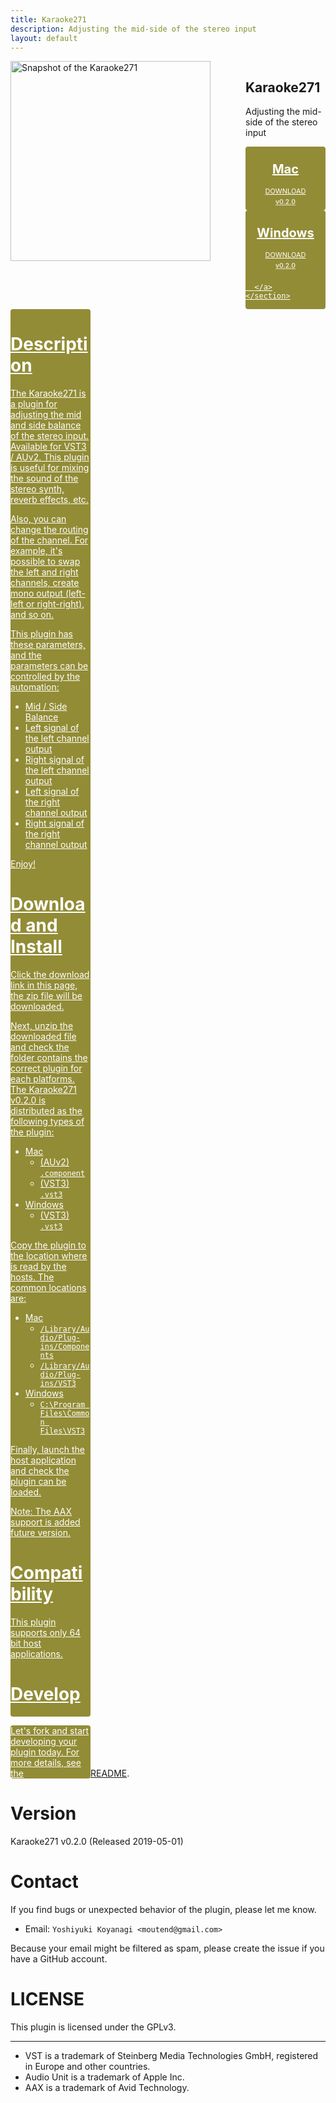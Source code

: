 ```yaml
---
title: Karaoke271
description: Adjusting the mid-side of the stereo input
layout: default
---
```

<style>
.download-link {
  display: inline-block;
  width: 128px;
  color: #FFF;
  background-color: #928C36;
  border-radius: 4px;
}
.download-link-platform {
  font-size: 20px;
  font-weight: bold;
  text-align: center;
  margin: 0;
  padding-top: 24px;
}
.download-link-text {
  font-size: 11px;
  text-align: center;
  margin: 0;
  padding-top: 16px;
}

.download-link-version {
  font-size: 10px;
  font-weight: bold;
  opacity: 0.75;
  text-align: center;
  margin: 0;
  padding-top: 4px;
  padding-bottom: 8px;
}

.columns {
  display: flex;
}
.column {
  flex: 1;
}
@media only screen and (max-width: 768px) {
  .columns {
    display: block;
  }
  .column {
    display: block;
  margin-right: 0;
  }
}
</style>
<div id="download-area">
  <div class="columns">
    <div class="column">
      <img alt="Snapshot of the Karaoke271" src="https://tqaudio.github.io/img/karaoke271.png" width="320px">
    </div>
    <section class="column">
      <h1>Karaoke271</h1>
      <p>Adjusting the mid-side of the stereo input</p>
      <a class="download-link" href="https://github.com/tqaudio/karaoke271/releases/download/v0.2.0/karaoke271_v0.2.0_mac.zip">
        <p class="download-link-platform">Mac</p>
        <p class="download-link-text">DOWNLOAD</p>
        <p class="download-link-version">v0.2.0</p>
      </a>
      <a class="download-link" href="https://github.com/tqaudio/karaoke271/releases/download/v0.2.0/karaoke271_v0.2.0_win.zip">
        <p class="download-link-platform">Windows</p>
        <p class="download-link-text">DOWNLOAD</p>
        <p class="download-link-version">v0.2.0</p>

      </a>
    </section>
  </div>
</div>

# Description

The Karaoke271 is a plugin for adjusting the mid and side balance of the stereo input. Available for VST3 / AUv2. This plugin is useful for mixing the sound of the stereo synth, reverb effects, etc.

Also, you can change the routing of the channel. For example, it's possible to swap the left and right channels, create mono output (left-left or right-right), and so on.

This plugin has these parameters, and the parameters can be controlled by the automation:

- Mid / Side Balance
- Left signal of the left channel output
- Right signal of the left channel output
- Left signal of the right channel output
- Right signal of the right channel output

Enjoy!

# Download and Install

Click the download link in this page, the zip file will be downloaded.

Next, unzip the downloaded file and check the folder contains the correct plugin for each platforms. The Karaoke271 v0.2.0 is distributed as the following types of the plugin:

- Mac
  - (AUv2) `.component`
  - (VST3) `.vst3`
- Windows
  - (VST3) `.vst3`

Copy the plugin to the location where is read by the hosts. The common locations are:

- Mac
  - `/Library/Audio/Plug-ins/Components`
  - `/Library/Audio/Plug-ins/VST3`
- Windows
  - `C:\Program Files\Common Files\VST3`

Finally, launch the host application and check the plugin can be loaded.

Note: The AAX support is added future version.

# Compatibility

This plugin supports only 64 bit host applications.

# Develop

Let's fork and start developing your plugin today. For more details, see the [README](https://github.com/tqaudio/karaoke271).

# Version

Karaoke271 v0.2.0 (Released 2019-05-01)

# Contact

If you find bugs or unexpected behavior of the plugin, please let me know.

- Email: `Yoshiyuki Koyanagi <moutend@gmail.com>`

Because your email might be filtered as spam, please create the issue if you have a GitHub account.

# LICENSE

This plugin is licensed under the GPLv3.

--------

- VST is a trademark of Steinberg Media Technologies GmbH, registered in Europe and other countries.
- Audio Unit is a trademark of Apple Inc.
- AAX is a trademark of Avid Technology.
